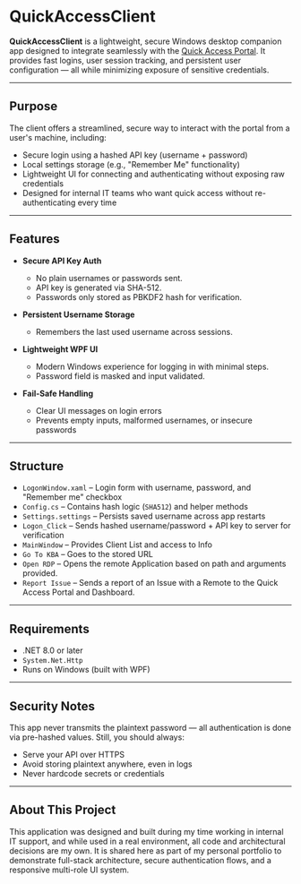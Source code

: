 # QuickAccessClient

**QuickAccessClient** is a lightweight, secure Windows desktop companion app designed to integrate seamlessly with the [Quick Access Portal](https://github.com/kl3mta3/QuickAccessPortal). It provides fast logins, user session tracking, and persistent user configuration — all while minimizing exposure of sensitive credentials.

---

## Purpose

The client offers a streamlined, secure way to interact with the portal from a user's machine, including:

- Secure login using a hashed API key (username + password)
- Local settings storage (e.g., "Remember Me" functionality)
- Lightweight UI for connecting and authenticating without exposing raw credentials
- Designed for internal IT teams who want quick access without re-authenticating every time

---

## Features

- **Secure API Key Auth**
  - No plain usernames or passwords sent.
  - API key is generated via SHA-512.
  - Passwords only stored as PBKDF2 hash for verification.


- **Persistent Username Storage**
  - Remembers the last used username across sessions.

- **Lightweight WPF UI**
  - Modern Windows experience for logging in with minimal steps.
  - Password field is masked and input validated.

- **Fail-Safe Handling**
  - Clear UI messages on login errors
  - Prevents empty inputs, malformed usernames, or insecure passwords

---

## Structure

- `LogonWindow.xaml` – Login form with username, password, and "Remember me" checkbox
- `Config.cs` – Contains hash logic (`SHA512`) and helper methods
- `Settings.settings` – Persists saved username across app restarts
- `Logon_Click` – Sends hashed username/password + API key to server for verification
- `MainWindow` – Provides Client List and access to Info
- `Go To KBA` – Goes to the stored URL
- `Open RDP` – Opens the remote Application based on path and arguments provided.
- `Report Issue` – Sends a report of an Issue with a Remote to the Quick Access Portal and Dashboard.

---

## Requirements

- .NET 8.0 or later  
- `System.Net.Http`
- Runs on Windows (built with WPF)

---


## Security Notes

This app never transmits the plaintext password — all authentication is done via pre-hashed values. Still, you should always:

- Serve your API over HTTPS
- Avoid storing plaintext anywhere, even in logs
- Never hardcode secrets or credentials

---

## About This Project
This application was designed and built during my time working in internal IT support, and while used in a real environment, 
all code and architectural decisions are my own. It is shared here as part of my personal portfolio to demonstrate full-stack 
architecture, secure authentication flows, and a responsive multi-role UI system.
